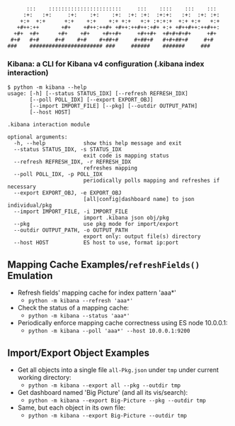```
      :::    :::::::::::::::::::::::     :::    ::::    :::    :::
     :+:   :+:     :+:    :+:    :+:  :+: :+:  :+:+:   :+:  :+: :+:
    +:+  +:+      +:+    +:+    +:+ +:+   +:+ :+:+:+  +:+ +:+   +:+
   +#++:++       +#+    +#++:++#+ +#++:++#++:+#+ +:+ +#++#++:++#++:
  +#+  +#+      +#+    +#+    +#++#+     +#++#+  +#+#+#+#+     +#+
 #+#   #+#     #+#    #+#    #+##+#     #+##+#   #+#+##+#     #+#
###    ####################### ###     ######    #######     ###
```

### Kibana: a CLI for Kibana v4 configuration (.kibana index interaction)



```
$ python -m kibana --help
usage: [-h] [--status STATUS_IDX] [--refresh REFRESH_IDX]
       [--poll POLL_IDX] [--export EXPORT_OBJ]
       [--import IMPORT_FILE] [--pkg] [--outdir OUTPUT_PATH]
       [--host HOST]

.kibana interaction module

optional arguments:
  -h, --help            show this help message and exit
  --status STATUS_IDX, -s STATUS_IDX
                        exit code is mapping status
  --refresh REFRESH_IDX, -r REFRESH_IDX
                        refreshes mapping
  --poll POLL_IDX, -p POLL_IDX
                        periodically polls mapping and refreshes if necessary
  --export EXPORT_OBJ, -e EXPORT_OBJ
                        [all|config|dashboard name] to json individual/pkg
  --import IMPORT_FILE, -i IMPORT_FILE
                        import .kibana json obj/pkg
  --pkg                 use pkg mode for import/export
  --outdir OUTPUT_PATH, -o OUTPUT_PATH
                        export only: output file(s) directory
  --host HOST           ES host to use, format ip:port
```


## Mapping Cache Examples/`refreshFields()` Emulation

* Refresh fields' mapping cache for index pattern 'aaa*'
    * `python -m kibana --refresh 'aaa*'`
* Check the status of a mapping cache:
    * `python -m kibana --status 'aaa*'`
* Periodically enforce mapping cache correctness using ES node 10.0.0.1:
    * `python -m kibana --poll 'aaa*' --host 10.0.0.1:9200`


## Import/Export Object Examples

* Get all objects into a single file `all-Pkg.json` under `tmp` under current working directory:
    * `python -m kibana --export all --pkg --outdir tmp`
* Get dashboard named 'Big Picture' (and all its vis/search):
    * `python -m kibana --export Big-Picture --pkg --outdir tmp`
* Same, but each object in its own file:
    * `python -m kibana --export Big-Picture --outdir tmp`


